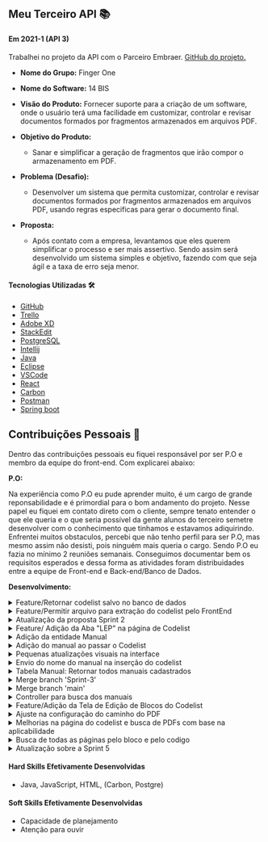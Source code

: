 ## Meu Terceiro API  📚

#### Em 2021-1 (API 3)
Trabalhei no projeto da API com o Parceiro Embraer.  [GitHub do projeto.](https://github.com/HelenAlevato/14bis)<br> 
- **Nome do Grupo:** Finger One
- **Nome do Software:**  14 BIS
- **Visão do Produto:** Fornecer suporte para a criação de um software, onde o usuário terá uma facilidade em customizar, controlar e revisar documentos formados por fragmentos armazenados em arquivos PDF.
     
 - **Objetivo do Produto:** 
	  -   Sanar e simplificar a geração de fragmentos que irão compor o armazenamento em PDF.
  
- **Problema (Desafio):** 

	- Desenvolver um sistema que permita customizar, controlar e revisar documentos formados por fragmentos armazenados em arquivos PDF, usando regras especificas para gerar o documento final.

- **Proposta:**

	-   Após contato com a empresa, levantamos que eles querem simplificar o processo e ser mais assertivo. Sendo assim será desenvolvido um sistema simples e objetivo, fazendo com que seja ágil e a taxa de erro seja menor. <br>

#### Tecnologias Utilizadas 🛠
- [GitHub](https://trello.com/b/EW0XA8qH/finger-one)
 - [Trello](https://trello.com/pt-BR)
 - [Adobe XD](https://www.adobe.com/br/products/xd.html)
 - [StackEdit]( https://stackedit.io/)
 - [PostgreSQL](https://www.postgresql.org/)
 - [Intellij](https://www.jetbrains.com/pt-br/idea/)
 - [Java](https://www.oracle.com/br/java/technologies/javase/javase-jdk8-downloads.html)
 - [Eclipse](https://www.eclipse.org/downloads/)
 - [VSCode](https://code.visualstudio.com/download)
 - [React](https://react-cn.github.io/react/downloads.html)
 - [Carbon](https://www.carbondesignsystem.com/designing/kits/sketch/)
 - [Postman](https://www.postman.com/downloads/)
 - [Spring boot](https://spring.io/)

## Contribuições Pessoais 👩
Dentro das contribuições pessoais eu fiquei responsável por ser P.O e membro da equipe do front-end. Com explicarei abaixo:

**P.O:**

Na experiência como P.O eu pude aprender muito, é um cargo de grande reponsabilidade e é primordial para o bom andamento do projeto. Nesse papel eu fiquei em contato direto com o cliente, sempre tenato entender o que ele queria e o que seria possível da gente alunos do terceiro semetre desenvolver com o conhecimento que tinhamos e estavamos adiquirindo. 
Enfrentei muitos obstaculos, percebi que não tenho perfil para ser P.O, mas mesmo assim não desisti, pois ninguém mais queria o cargo.
Sendo P.O eu fazia no mínimo 2 reuniões semanais. Conseguimos documentar bem os requisitos esperados e dessa forma as atividades foram distribuidades entre a equipe de Front-end e Back-end/Banco de Dados.

**Desenvolvimento:**  

<details>
  <summary>Feature/Retornar codelist salvo no banco de dados</summary>
  ```
  ```
</details>
<details>
  <summary>Feature/Permitir arquivo para extração do codelist pelo FrontEnd</summary>
  ```
  ```
</details>
<details>
  <summary>Atualização da proposta Sprint 2</summary>
  ```
  ```
</details>
<details>
  <summary>Feature/ Adição da Aba "LEP" na página de Codelist</summary>
  ```
  ```
</details>
<details>
  <summary>Adição da entidade Manual</summary>
  ```
  ```
</details>
<details>
  <summary>Adição do manual ao passar o Codelist</summary>
  ```
  ```
</details>
<details>
  <summary>Pequenas atualizações visuais na interface</summary>
  ```
  ```
</details>
<details>
  <summary>Envio do nome do manual na inserção do codelist</summary>
  ```
  ```
</details>
<details>
  <summary>Tabela Manual: Retornar todos manuais cadastrados</summary>
  ```
  ```
</details>
<details>
  <summary>Merge branch 'Sprint-3'</summary>
  ```
  ```
</details>
<details>
  <summary>Merge branch 'main'</summary>
  ```
  ```
</details>
<details>
  <summary>Controller para busca dos manuais</summary>
  ```
  ```
</details>
<details>
  <summary>Feature/Adição da Tela de Edição de Blocos do Codelist</summary>
  ```
  ```
</details>
<details>
  <summary>Ajuste na configuração do caminho do PDF</summary>
  ```
  ```
</details>
<details>
  <summary>Melhorias na página do codelist e busca de PDFs com base na aplicabilidade</summary>
  ```
  ```
</details>
<details>
  <summary>Busca de todas as páginas pelo bloco e pelo codigo</summary>
  ```
  ```
</details>
<details>
  <summary>Atualização sobre a Sprint 5</summary>
  ```
  ```
</details>


#### Hard Skills Efetivamente Desenvolvidas
- Java, JavaScript, HTML, (Carbon, Postgre)

#### Soft Skills Efetivamente Desenvolvidas
- Capacidade de planejamento
- Atenção para ouvir
